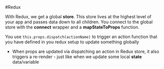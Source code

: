 #Redux

With Redux, we get a global **store**. This store lives at the highest level of your app and passes data down to all children. 
You connect to the global store with the **connect** wrapper and a **mapStateToProps** function.

You use `this.props.dispatch(actionName)` to trigger an action function that you have defined in you redux setup to update something globally

* When props are updated via dispatching an action in Redux store, it also triggers a re-render - just like when we update some local **state** data/variable



